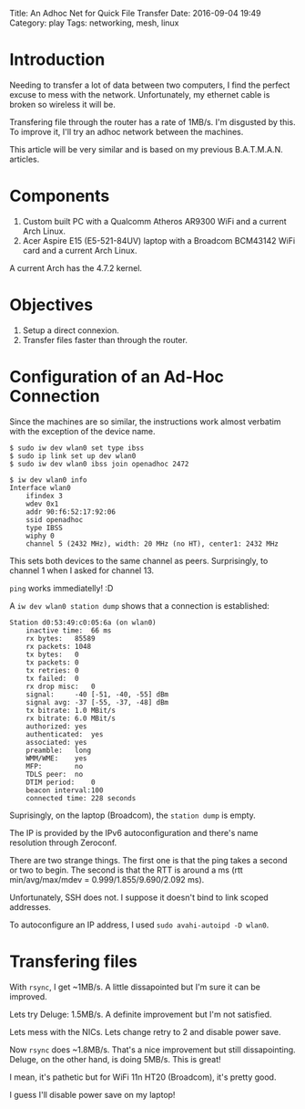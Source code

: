 Title: An Adhoc Net for Quick File Transfer
Date: 2016-09-04 19:49
Category: play
Tags: networking, mesh, linux

# Introduction

Needing to transfer a lot of data between two computers, I find the perfect excuse to mess with the network.
Unfortunately, my ethernet cable is broken so wireless it will be.

Transfering file through the router has a rate of 1MB/s. I'm disgusted by this. To improve it, I'll try an adhoc network between the machines.

This article will be very similar and is based on my previous B.A.T.M.A.N. articles.

# Components

1. Custom built PC with a Qualcomm Atheros AR9300 WiFi and a current Arch Linux.
1. Acer Aspire E15 (E5-521-84UV) laptop with a Broadcom BCM43142 WiFi card and a current Arch Linux.

A current Arch has the 4.7.2 kernel.

# Objectives

1. Setup a direct connexion.
1. Transfer files faster than through the router.

# Configuration of an Ad-Hoc Connection

Since the machines are so similar, the instructions work almost verbatim with the exception of the device name.

```text
$ sudo iw dev wlan0 set type ibss
$ sudo ip link set up dev wlan0
$ sudo iw dev wlan0 ibss join openadhoc 2472

$ iw dev wlan0 info
Interface wlan0
	ifindex 3
	wdev 0x1
	addr 90:f6:52:17:92:06
	ssid openadhoc
	type IBSS
	wiphy 0
	channel 5 (2432 MHz), width: 20 MHz (no HT), center1: 2432 MHz
```

This sets both devices to the same channel as peers. Surprisingly, to channel 1 when I asked for channel 13.

`ping` works immediatelly! :D

A `iw dev wlan0 station dump` shows that a connection is established:

```text
Station d0:53:49:c0:05:6a (on wlan0)
	inactive time:	66 ms
	rx bytes:	85589
	rx packets:	1048
	tx bytes:	0
	tx packets:	0
	tx retries:	0
	tx failed:	0
	rx drop misc:	0
	signal:  	-40 [-51, -40, -55] dBm
	signal avg:	-37 [-55, -37, -48] dBm
	tx bitrate:	1.0 MBit/s
	rx bitrate:	6.0 MBit/s
	authorized:	yes
	authenticated:	yes
	associated:	yes
	preamble:	long
	WMM/WME:	yes
	MFP:		no
	TDLS peer:	no
	DTIM period:	0
	beacon interval:100
	connected time:	228 seconds
```

Suprisingly, on the laptop (Broadcom), the `station dump` is empty.

The IP is provided by the IPv6 autoconfiguration and there's name resolution through Zeroconf.

There are two strange things. The first one is that the ping takes a second or two to begin.
The second is that the RTT is around a ms (rtt min/avg/max/mdev = 0.999/1.855/9.690/2.092 ms).

Unfortunately, SSH does not. I suppose it doesn't bind to link scoped addresses.

To autoconfigure an IP address, I used `sudo avahi-autoipd -D wlan0`.

# Transfering files

With `rsync`, I get ~1MB/s. A little dissapointed but I'm sure it can be improved.

Lets try Deluge: 1.5MB/s. A definite improvement but I'm not satisfied.

Lets mess with the NICs. Lets change retry to 2 and disable power save.

Now `rsync` does ~1.8MB/s. That's a nice improvement but still dissapointing.
Deluge, on the other hand, is doing 5MB/s. This is great!

I mean, it's pathetic but for WiFi 11n HT20 (Broadcom), it's pretty good.

I guess I'll disable power save on my laptop!
